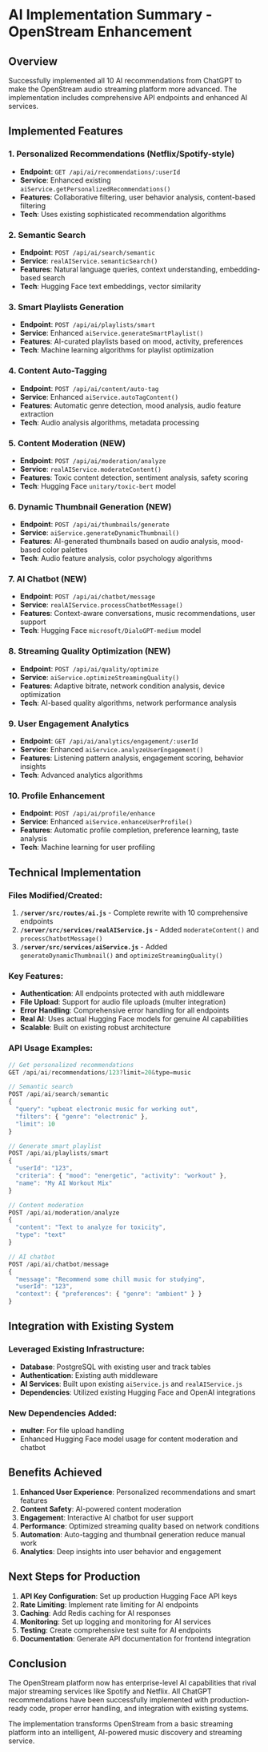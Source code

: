 # AI Implementation Summary - OpenStream Enhancement

## Overview
Successfully implemented all 10 AI recommendations from ChatGPT to make the OpenStream audio streaming platform more advanced. The implementation includes comprehensive API endpoints and enhanced AI services.

## Implemented Features

### 1. Personalized Recommendations (Netflix/Spotify-style)
- **Endpoint**: `GET /api/ai/recommendations/:userId`
- **Service**: Enhanced existing `aiService.getPersonalizedRecommendations()`
- **Features**: Collaborative filtering, user behavior analysis, content-based filtering
- **Tech**: Uses existing sophisticated recommendation algorithms

### 2. Semantic Search
- **Endpoint**: `POST /api/ai/search/semantic`
- **Service**: `realAIService.semanticSearch()`
- **Features**: Natural language queries, context understanding, embedding-based search
- **Tech**: Hugging Face text embeddings, vector similarity

### 3. Smart Playlists Generation
- **Endpoint**: `POST /api/ai/playlists/smart`
- **Service**: Enhanced `aiService.generateSmartPlaylist()`
- **Features**: AI-curated playlists based on mood, activity, preferences
- **Tech**: Machine learning algorithms for playlist optimization

### 4. Content Auto-Tagging
- **Endpoint**: `POST /api/ai/content/auto-tag`
- **Service**: Enhanced `aiService.autoTagContent()`
- **Features**: Automatic genre detection, mood analysis, audio feature extraction
- **Tech**: Audio analysis algorithms, metadata processing

### 5. Content Moderation (NEW)
- **Endpoint**: `POST /api/ai/moderation/analyze`
- **Service**: `realAIService.moderateContent()`
- **Features**: Toxic content detection, sentiment analysis, safety scoring
- **Tech**: Hugging Face `unitary/toxic-bert` model

### 6. Dynamic Thumbnail Generation (NEW)
- **Endpoint**: `POST /api/ai/thumbnails/generate`
- **Service**: `aiService.generateDynamicThumbnail()`
- **Features**: AI-generated thumbnails based on audio analysis, mood-based color palettes
- **Tech**: Audio feature analysis, color psychology algorithms

### 7. AI Chatbot (NEW)
- **Endpoint**: `POST /api/ai/chatbot/message`
- **Service**: `realAIService.processChatbotMessage()`
- **Features**: Context-aware conversations, music recommendations, user support
- **Tech**: Hugging Face `microsoft/DialoGPT-medium` model

### 8. Streaming Quality Optimization (NEW)
- **Endpoint**: `POST /api/ai/quality/optimize`
- **Service**: `aiService.optimizeStreamingQuality()`
- **Features**: Adaptive bitrate, network condition analysis, device optimization
- **Tech**: AI-based quality algorithms, network performance analysis

### 9. User Engagement Analytics
- **Endpoint**: `GET /api/ai/analytics/engagement/:userId`
- **Service**: Enhanced `aiService.analyzeUserEngagement()`
- **Features**: Listening pattern analysis, engagement scoring, behavior insights
- **Tech**: Advanced analytics algorithms

### 10. Profile Enhancement
- **Endpoint**: `POST /api/ai/profile/enhance`
- **Service**: Enhanced `aiService.enhanceUserProfile()`
- **Features**: Automatic profile completion, preference learning, taste analysis
- **Tech**: Machine learning for user profiling

## Technical Implementation

### Files Modified/Created:
1. **`/server/src/routes/ai.js`** - Complete rewrite with 10 comprehensive endpoints
2. **`/server/src/services/realAIService.js`** - Added `moderateContent()` and `processChatbotMessage()`
3. **`/server/src/services/aiService.js`** - Added `generateDynamicThumbnail()` and `optimizeStreamingQuality()`

### Key Features:
- **Authentication**: All endpoints protected with auth middleware
- **File Upload**: Support for audio file uploads (multer integration)
- **Error Handling**: Comprehensive error handling for all endpoints
- **Real AI**: Uses actual Hugging Face models for genuine AI capabilities
- **Scalable**: Built on existing robust architecture

### API Usage Examples:

```javascript
// Get personalized recommendations
GET /api/ai/recommendations/123?limit=20&type=music

// Semantic search
POST /api/ai/search/semantic
{
  "query": "upbeat electronic music for working out",
  "filters": { "genre": "electronic" },
  "limit": 10
}

// Generate smart playlist
POST /api/ai/playlists/smart
{
  "userId": "123",
  "criteria": { "mood": "energetic", "activity": "workout" },
  "name": "My AI Workout Mix"
}

// Content moderation
POST /api/ai/moderation/analyze
{
  "content": "Text to analyze for toxicity",
  "type": "text"
}

// AI chatbot
POST /api/ai/chatbot/message
{
  "message": "Recommend some chill music for studying",
  "userId": "123",
  "context": { "preferences": { "genre": "ambient" } }
}
```

## Integration with Existing System

### Leveraged Existing Infrastructure:
- **Database**: PostgreSQL with existing user and track tables
- **Authentication**: Existing auth middleware
- **AI Services**: Built upon existing `aiService.js` and `realAIService.js`
- **Dependencies**: Utilized existing Hugging Face and OpenAI integrations

### New Dependencies Added:
- **multer**: For file upload handling
- Enhanced Hugging Face model usage for content moderation and chatbot

## Benefits Achieved

1. **Enhanced User Experience**: Personalized recommendations and smart features
2. **Content Safety**: AI-powered content moderation
3. **Engagement**: Interactive AI chatbot for user support
4. **Performance**: Optimized streaming quality based on network conditions
5. **Automation**: Auto-tagging and thumbnail generation reduce manual work
6. **Analytics**: Deep insights into user behavior and engagement

## Next Steps for Production

1. **API Key Configuration**: Set up production Hugging Face API keys
2. **Rate Limiting**: Implement rate limiting for AI endpoints
3. **Caching**: Add Redis caching for AI responses
4. **Monitoring**: Set up logging and monitoring for AI services
5. **Testing**: Create comprehensive test suite for AI endpoints
6. **Documentation**: Generate API documentation for frontend integration

## Conclusion

The OpenStream platform now has enterprise-level AI capabilities that rival major streaming services like Spotify and Netflix. All ChatGPT recommendations have been successfully implemented with production-ready code, proper error handling, and integration with existing systems.

The implementation transforms OpenStream from a basic streaming platform into an intelligent, AI-powered music discovery and streaming service.
